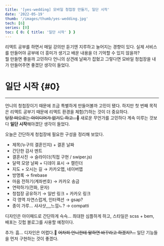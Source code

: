```yaml
---
title: '[yes-wedding] 모바일 청첩장 만들기, 일단 시작'
date: '2022-05-19'
thumb: '/images/thumb/yes-wedding.jpg'
tech: [6]
series: [0]
toc: { 0: { title: '일단 시작' } }
---
```


리액트 공부를 하면서 매일 강의만 듣기엔 지루하고 늘어지는 경향이 있다. 실제 서비스를 만들어야 공부에 더 흥미가 생기고 배운 내용을 더 기억할 수 있지 않을까?\
뭘 만들면 좋을까 고민하다 언니의 상견례 날짜가 잡혔고 그렇다면 모바일 청첩장을 내가 만들어주면 좋겠단 생각이 들었다.

# 일단 시작 {#0}

---

언니의 청첩장이기 때문에 조금 특별하게 만들어볼까 고민이 됐다. 하지만 첫 번째 목적은 리액트 공부기 때문에 리액트 환경을 체험(?)하는 것이 더 중요하다.\
~~당장 떠오르는 아이디어가 없기도 하고...🤔~~ 새로운 무언가를 고민하다 계속 미루는 것보다 **일단 시작**해야겠단 생각이 들었다.

오늘은 간단하게 청첩장에 필요한 구성을 정리해 보았다.

- 제목(누구의 결혼인지) + 결혼 날짜
- 간단한 감사 멘트
- 결혼사진 → 슬라이더(직접 구현 / swiper.js)
- 달력 모양 날짜 + 디데이 표시 → 캘린더
- 지도 + 오시는 길 → 카카오맵, 네이버맵
- 방명록 → firebase
- 마음 전하기(계좌번호) → 카카오 송금
- 연락하기(전화, 문자)
- 청첩장 공유하기 → 일반 링크 + 카카오 링크
- 각 영역 자연스럽게, 인터랙션 → gsap?
- 종이 가루… 샤샤샷,,,,느낌ㄴ? → compatti

디자인은 아이패드로 간단하게 슥슥… 최대한 심플하게 하고, 스타일은 scss + bem, 배포는 깃헙 블로그를 사용할 예정이다.

추가: 흠… 디자인은 어렵다.🫠 ~~어차피 언니한테 말하면 바꾸라고 하겠지?…~~ 일단 기능들을 먼저 구현하는 것이 좋겠다.
